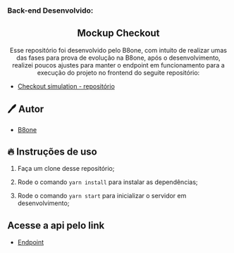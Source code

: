 ### Back-end Desenvolvido:
<h2 align="center">
  Mockup Checkout
</h2>

<p align="center">Esse repositório foi desenvolvido pelo B8one, com intuito de realizar umas das fases para prova de evolução na B8one, após o desenvolvimento, realizei poucos ajustes para manter o endpoint em funcionamento para a execução do projeto no frontend do seguite repositório: </p>

- [Checkout simulation - repositório](https://github.com/BiaCarvalhoCavalieri/checkout-example-simulation)

## 🖊️ Autor

- [B8one](https://github.com/beightone)

## 🔥 Instruções de uso

1. Faça um clone desse repositório;

2. Rode o comando `yarn install` para instalar as dependências;

3. Rode o comando `yarn start` para inicializar o servidor em desenvolvimento;

## Acesse a api pelo link
- [Endpoint]()

